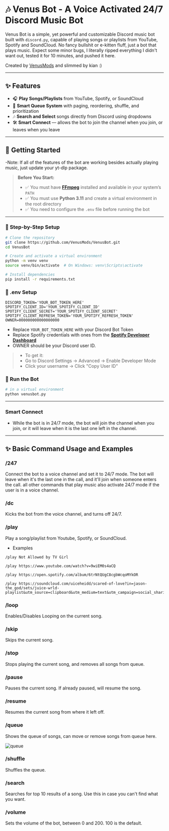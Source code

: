 # 🎶 Venus Bot - A Voice Activated 24/7 Discord Music Bot

Venus Bot is a simple, yet powerful and customizable Discord music bot built with `discord.py`, capable of playing songs or playlists from YouTube, Spotify and SoundCloud. No fancy bullshit or e-kitten fluff, just a bot that plays music. Expect some minor bugs, I literally ripped everything I didn't want out, tested it for 10 minutes, and pushed it here.

Created by [VenusMods](https://github.com/VenusMods) and slimmed by kian :)

---

## ✨ Features

- 🎧 **Play Songs/Playlists** from YouTube, Spotify, or SoundCloud
- 📜 **Smart Queue System** with paging, reordering, shuffle, and prioritization
- 🎶 **Search and Select** songs directly from Discord using dropdowns
- 🛠️ **Smart Connect** — allows the bot to join the channel when you join, or leaves when you leave
---

## 🚀 Getting Started

-Note: If all of the features of the bot are working besides actually playing music, just update your yt-dlp package.

> **Before You Start:**
>
> - ✅ You must have **[FFmpeg](https://ffmpeg.org/download.html)** installed and available in your system’s `PATH`
> - ✅ You must use **Python 3.11** and create a virtual environment in the root directory
> - ✅ You need to configure the `.env` file before running the bot

---

### 🔧 Step-by-Step Setup

```bash
# Clone the repository
git clone https://github.com/VenusMods/VenusBot.git
cd VenusBot

# Create and activate a virtual environment
python -m venv venv
source venv/bin/activate  # On Windows: venv\Scripts\activate

# Install dependencies
pip install -r requirements.txt
```
### 🧪 .env Setup
```
DISCORD_TOKEN='YOUR_BOT_TOKEN_HERE'
SPOTIFY_CLIENT_ID='YOUR_SPOTIFY_CLIENT_ID'
SPOTIFY_CLIENT_SECRET='YOUR_SPOTIFY_CLIENT_SECRET'
SPOTIFY_CLIENT_REFRESH_TOKEN='YOUR_SPOTIFY_REFRESH_TOKEN'
OWNER=000000000000000000
```
- Replace `YOUR_BOT_TOKEN_HERE` with your Discord Bot Token
- Replace Spotify credentials with ones from the **[Spotify Developer Dashboard](https://developer.spotify.com/dashboard)**
- OWNER should be your Discord user ID.
> - To get it:
> - Go to Discord Settings → Advanced → Enable Developer Mode
> - Click your username → Click "Copy User ID"

### 🤖 Run the Bot
```bash
# in a virtual environment
python venusbot.py
```

---

### Smart Connect
- While the bot is in 24/7 mode, the bot will join the channel when you join, or it will leave when it is the last one left in the channel.
---

## ✨ Basic Command Usage and Examples
### /247
Connect the bot to a voice channel and set it to 24/7 mode. The bot will leave when it's the last one in the call, and it'll join when someone enters the call. all other commands that play music also activate 24/7 mode if the user is in a voice channel.

### /dc
Kicks the bot from the voice channel, and turns off 24/7.

### /play
Play a song/playlist from Youtube, Spotify, or SoundCloud. 
- Examples
```
/play Not Allowed by TV Girl 
```
```
/play https://www.youtube.com/watch?v=9wiEM0s4aCQ
```
```
/play https://open.spotify.com/album/6trNtQUgC8cgbWcqoMYkOR
```
```
/play https://soundcloud.com/uiceheidd/scared-of-love?in=jason-the_god/sets/juice-wrld-playlist&utm_source=clipboard&utm_medium=text&utm_campaign=social_sharing
```

### /loop
Enables/Disables Looping on the current song.

### /skip
Skips the current song.

### /stop
Stops playing the current song, and removes all songs from queue.

### /pause
Pauses the current song. If already paused, will resume the song.

### /resume
Resumes the current song from where it left off.

### /queue
Shows the queue of songs, can move or remove songs from queue here.

![queue](https://github.com/user-attachments/assets/34a33851-8bdc-486d-aca7-82a7883f1974)

### /shuffle
Shuffles the queue.

### /search
Searches for top 10 results of a song. Use this in case you can't find what you want.

### /volume
Sets the volume of the bot, between 0 and 200. 100 is the default.
